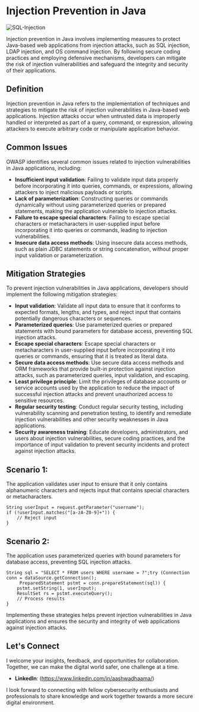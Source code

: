 # Injection Prevention in Java

![SQL-Injection](https://github.com/vsang181/OWASP-Interview-Preperation/assets/28651683/4a24e639-5d03-463e-8672-968be5bb4d5d)

Injection prevention in Java involves implementing measures to protect Java-based web applications from injection attacks, such as SQL injection, LDAP injection, and OS command injection. By following secure coding practices and employing defensive mechanisms, developers can mitigate the risk of injection vulnerabilities and safeguard the integrity and security of their applications.

## Definition

Injection prevention in Java refers to the implementation of techniques and strategies to mitigate the risk of injection vulnerabilities in Java-based web applications. Injection attacks occur when untrusted data is improperly handled or interpreted as part of a query, command, or expression, allowing attackers to execute arbitrary code or manipulate application behavior.

## Common Issues

OWASP identifies several common issues related to injection vulnerabilities in Java applications, including:

- **Insufficient input validation**: Failing to validate input data properly before incorporating it into queries, commands, or expressions, allowing attackers to inject malicious payloads or scripts.
- **Lack of parameterization**: Constructing queries or commands dynamically without using parameterized queries or prepared statements, making the application vulnerable to injection attacks.
- **Failure to escape special characters**: Failing to escape special characters or metacharacters in user-supplied input before incorporating it into queries or commands, leading to injection vulnerabilities.
- **Insecure data access methods**: Using insecure data access methods, such as plain JDBC statements or string concatenation, without proper input validation or parameterization.

## Mitigation Strategies

To prevent injection vulnerabilities in Java applications, developers should implement the following mitigation strategies:

- **Input validation**: Validate all input data to ensure that it conforms to expected formats, lengths, and types, and reject input that contains potentially dangerous characters or sequences.
- **Parameterized queries**: Use parameterized queries or prepared statements with bound parameters for database access, preventing SQL injection attacks.
- **Escape special characters**: Escape special characters or metacharacters in user-supplied input before incorporating it into queries or commands, ensuring that it is treated as literal data.
- **Secure data access methods**: Use secure data access methods and ORM frameworks that provide built-in protection against injection attacks, such as parameterized queries, input validation, and escaping.
- **Least privilege principle**: Limit the privileges of database accounts or service accounts used by the application to reduce the impact of successful injection attacks and prevent unauthorized access to sensitive resources.
- **Regular security testing**: Conduct regular security testing, including vulnerability scanning and penetration testing, to identify and remediate injection vulnerabilities and other security weaknesses in Java applications.
- **Security awareness training**: Educate developers, administrators, and users about injection vulnerabilities, secure coding practices, and the importance of input validation to prevent security incidents and protect against injection attacks.

## Scenario 1:

The application validates user input to ensure that it only contains alphanumeric characters and rejects input that contains special characters or metacharacters.

```
String userInput = request.getParameter("username");
if (!userInput.matches("[a-zA-Z0-9]+")) {
    // Reject input
}
```

## Scenario 2:

The application uses parameterized queries with bound parameters for database access, preventing SQL injection attacks.

```
String sql = "SELECT * FROM users WHERE username = ?";try (Connection conn = dataSource.getConnection();
     PreparedStatement pstmt = conn.prepareStatement(sql)) {
    pstmt.setString(1, userInput);
    ResultSet rs = pstmt.executeQuery();
    // Process results
}
```

Implementing these strategies helps prevent injection vulnerabilities in Java applications and ensures the security and integrity of web applications against injection attacks.

## Let's Connect

I welcome your insights, feedback, and opportunities for collaboration. Together, we can make the digital world safer, one challenge at a time.

- **LinkedIn**: (https://www.linkedin.com/in/aashwadhaama/)

I look forward to connecting with fellow cybersecurity enthusiasts and professionals to share knowledge and work together towards a more secure digital environment.
